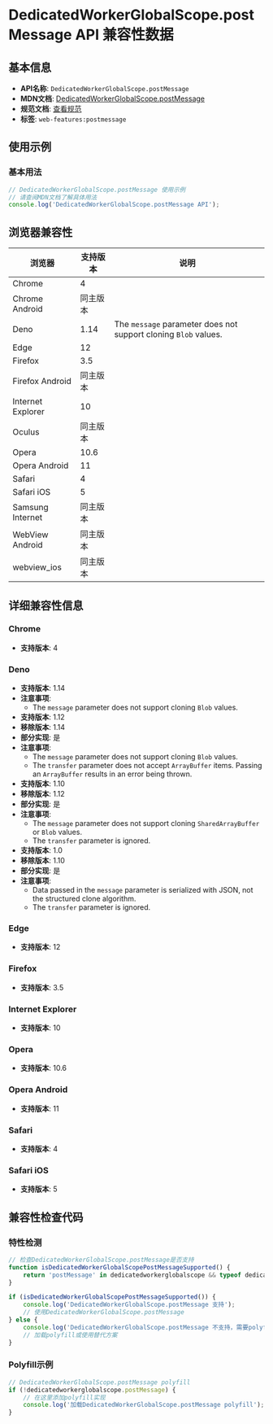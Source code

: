 # DedicatedWorkerGlobalScope.postMessage API 兼容性数据

## 基本信息

- **API名称**: `DedicatedWorkerGlobalScope.postMessage`
- **MDN文档**: [DedicatedWorkerGlobalScope.postMessage](https://developer.mozilla.org/docs/Web/API/DedicatedWorkerGlobalScope/postMessage)
- **规范文档**: [查看规范](https://html.spec.whatwg.org/multipage/workers.html#dom-dedicatedworkerglobalscope-postmessage-dev)
- **标签**: `web-features:postmessage`

## 使用示例

### 基本用法

```javascript
// DedicatedWorkerGlobalScope.postMessage 使用示例
// 请查阅MDN文档了解具体用法
console.log('DedicatedWorkerGlobalScope.postMessage API');
```

## 浏览器兼容性

| 浏览器 | 支持版本 | 说明 |
|--------|----------|------|
| Chrome | 4 |  |
| Chrome Android | 同主版本 |  |
| Deno | 1.14 | The `message` parameter does not support cloning `Blob` values. |
| Edge | 12 |  |
| Firefox | 3.5 |  |
| Firefox Android | 同主版本 |  |
| Internet Explorer | 10 |  |
| Oculus | 同主版本 |  |
| Opera | 10.6 |  |
| Opera Android | 11 |  |
| Safari | 4 |  |
| Safari iOS | 5 |  |
| Samsung Internet | 同主版本 |  |
| WebView Android | 同主版本 |  |
| webview_ios | 同主版本 |  |

## 详细兼容性信息

### Chrome

- **支持版本**: 4

### Deno

- **支持版本**: 1.14
- **注意事项**:
  - The `message` parameter does not support cloning `Blob` values.
- **支持版本**: 1.12
- **移除版本**: 1.14
- **部分实现**: 是
- **注意事项**:
  - The `message` parameter does not support cloning `Blob` values.
  - The `transfer` parameter does not accept `ArrayBuffer` items. Passing an `ArrayBuffer` results in an error being thrown.
- **支持版本**: 1.10
- **移除版本**: 1.12
- **部分实现**: 是
- **注意事项**:
  - The `message` parameter does not support cloning `SharedArrayBuffer` or `Blob` values.
  - The `transfer` parameter is ignored.
- **支持版本**: 1.0
- **移除版本**: 1.10
- **部分实现**: 是
- **注意事项**:
  - Data passed in the `message` parameter is serialized with JSON, not the structured clone algorithm.
  - The `transfer` parameter is ignored.

### Edge

- **支持版本**: 12

### Firefox

- **支持版本**: 3.5

### Internet Explorer

- **支持版本**: 10

### Opera

- **支持版本**: 10.6

### Opera Android

- **支持版本**: 11

### Safari

- **支持版本**: 4

### Safari iOS

- **支持版本**: 5

## 兼容性检查代码

### 特性检测

```javascript
// 检查DedicatedWorkerGlobalScope.postMessage是否支持
function isDedicatedWorkerGlobalScopePostMessageSupported() {
    return 'postMessage' in dedicatedworkerglobalscope && typeof dedicatedworkerglobalscope.postMessage === 'function';
}

if (isDedicatedWorkerGlobalScopePostMessageSupported()) {
    console.log('DedicatedWorkerGlobalScope.postMessage 支持');
    // 使用DedicatedWorkerGlobalScope.postMessage
} else {
    console.log('DedicatedWorkerGlobalScope.postMessage 不支持，需要polyfill');
    // 加载polyfill或使用替代方案
}
```

### Polyfill示例

```javascript
// DedicatedWorkerGlobalScope.postMessage polyfill
if (!dedicatedworkerglobalscope.postMessage) {
    // 在这里添加polyfill实现
    console.log('加载DedicatedWorkerGlobalScope.postMessage polyfill');
}
```

